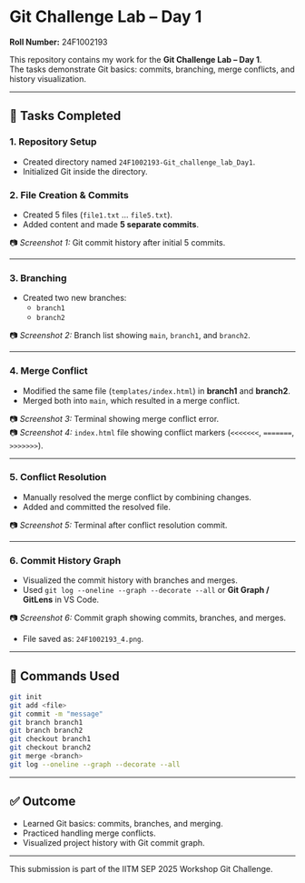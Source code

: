 # Git Challenge Lab – Day 1  
**Roll Number:** 24F1002193  

This repository contains my work for the **Git Challenge Lab – Day 1**.  
The tasks demonstrate Git basics: commits, branching, merge conflicts, and history visualization.  

---

## 📌 Tasks Completed  

### 1. Repository Setup
- Created directory named `24F1002193-Git_challenge_lab_Day1`.
- Initialized Git inside the directory.

### 2. File Creation & Commits
- Created 5 files (`file1.txt` … `file5.txt`).
- Added content and made **5 separate commits**.

📷 *Screenshot 1:* Git commit history after initial 5 commits.  

---

### 3. Branching
- Created two new branches:
  - `branch1`
  - `branch2`

📷 *Screenshot 2:* Branch list showing `main`, `branch1`, and `branch2`.  

---

### 4. Merge Conflict
- Modified the same file (`templates/index.html`) in **branch1** and **branch2**.
- Merged both into `main`, which resulted in a merge conflict.  

📷 *Screenshot 3:* Terminal showing merge conflict error.  
📷 *Screenshot 4:* `index.html` file showing conflict markers (`<<<<<<<`, `=======`, `>>>>>>>`).  

---

### 5. Conflict Resolution
- Manually resolved the merge conflict by combining changes.  
- Added and committed the resolved file.  

📷 *Screenshot 5:* Terminal after conflict resolution commit.  

---

### 6. Commit History Graph
- Visualized the commit history with branches and merges.  
- Used `git log --oneline --graph --decorate --all` or **Git Graph / GitLens** in VS Code.  

📷 *Screenshot 6:* Commit graph showing commits, branches, and merges.  
- File saved as: `24F1002193_4.png`.  

---

## 🚀 Commands Used
```bash
git init
git add <file>
git commit -m "message"
git branch branch1
git branch branch2
git checkout branch1
git checkout branch2
git merge <branch>
git log --oneline --graph --decorate --all
```

---

## ✅ Outcome
- Learned Git basics: commits, branches, and merging.
- Practiced handling merge conflicts.
- Visualized project history with Git commit graph.

---

This submission is part of the IITM SEP 2025 Workshop Git Challenge.

